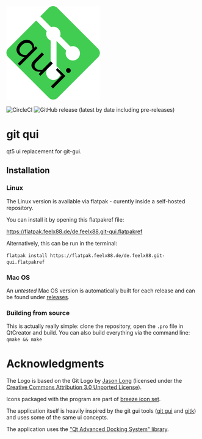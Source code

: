 ![git-qui](https://raw.githubusercontent.com/feelx88/git-qui/master/de.feelx88.git-qui.svg?sanitize=true "git-qui")

![CircleCI](https://img.shields.io/circleci/build/github/feelx88/git-qui)
![GitHub release (latest by date including pre-releases)](https://img.shields.io/github/v/release/feelx88/git-qui?include_prereleases)

# git qui
qt5 ui replacement for git-gui.

## Installation

### Linux

The Linux version is available via flatpak - curently inside a self-hosted repository.

You can install it by opening this flatpakref file:

https://flatpak.feelx88.de/de.feelx88.git-qui.flatpakref

Alternatively, this can be run in the terminal:

`flatpak install https://flatpak.feelx88.de/de.feelx88.git-qui.flatpakref`

### Mac OS

An *untested* Mac OS version is automatically built for each release and can be found under [releases](https://github.com/feelx88/git-qui/releases).

### Building from source

This is actually really simple: clone the repository, open the `.pro` file in QtCreator and build.
You can also build everything via the command line: `qmake && make`

# Acknowledgments

The Logo is based on the Git Logo by [Jason Long](https://twitter.com/jasonlong) (licensed under the [Creative Commons Attribution 3.0 Unported License](https://creativecommons.org/licenses/by/3.0/)).

Icons packaged with the program are part of [breeze icon set](https://github.com/KDE/breeze-icons).

The application itself is heavily inspired by the git gui tools ([git gui](https://www.git-scm.com/docs/git-gui) and [gitk](https://www.git-scm.com/docs/gitk)) and uses some of the same ui concepts.

The application uses the ["Qt Advanced Docking System" library](https://github.com/githubuser0xFFFF/Qt-Advanced-Docking-System).
